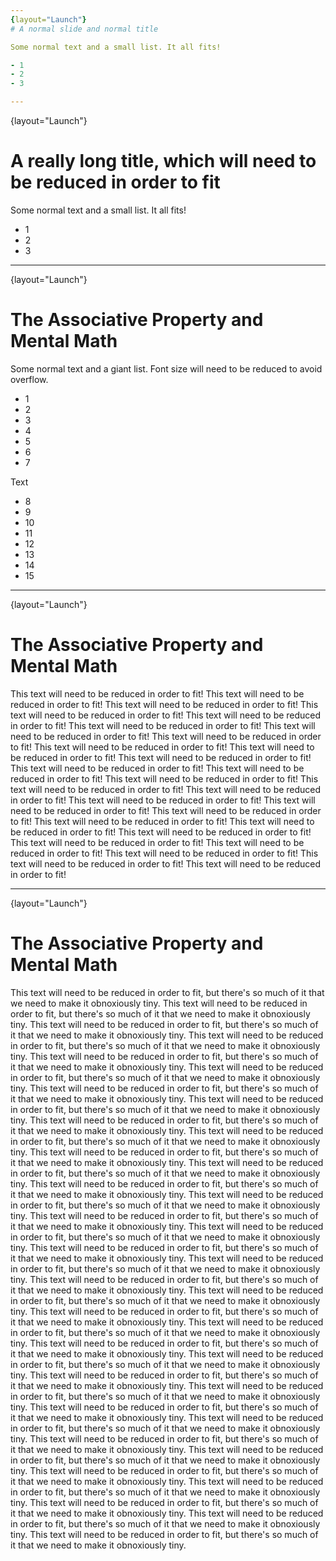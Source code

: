 ```yaml
---
{layout="Launch"}
# A normal slide and normal title

Some normal text and a small list. It all fits!

- 1
- 2
- 3 

---
```

{layout="Launch"}
# A really long title, which will need to be reduced in order to fit

Some normal text and a small list. It all fits!

- 1
- 2
- 3 

---
{layout="Launch"}
# The Associative Property and Mental Math 

Some normal text and a giant list. Font size will need to be reduced to avoid overflow.

- 1
- 2
- 3 
- 4
- 5
- 6
- 7

Text

- 8
- 9
- 10
- 11
- 12
- 13
- 14
- 15

---
{layout="Launch"}
# The Associative Property and Mental Math 

This text will need to be reduced in order to fit! This text will need to be reduced in order to fit! This text will need to be reduced in order to fit! This text will need to be reduced in order to fit! This text will need to be reduced in order to fit! This text will need to be reduced in order to fit! This text will need to be reduced in order to fit! This text will need to be reduced in order to fit! This text will need to be reduced in order to fit! This text will need to be reduced in order to fit! This text will need to be reduced in order to fit! This text will need to be reduced in order to fit! This text will need to be reduced in order to fit! This text will need to be reduced in order to fit! This text will need to be reduced in order to fit! This text will need to be reduced in order to fit! This text will need to be reduced in order to fit! This text will need to be reduced in order to fit! This text will need to be reduced in order to fit! This text will need to be reduced in order to fit! This text will need to be reduced in order to fit! This text will need to be reduced in order to fit! This text will need to be reduced in order to fit! This text will need to be reduced in order to fit! This text will need to be reduced in order to fit! This text will need to be reduced in order to fit! This text will need to be reduced in order to fit! 

---
{layout="Launch"}
# The Associative Property and Mental Math 

This text will need to be reduced in order to fit, but there's so much of it that we need to make it obnoxiously tiny. This text will need to be reduced in order to fit, but there's so much of it that we need to make it obnoxiously tiny. This text will need to be reduced in order to fit, but there's so much of it that we need to make it obnoxiously tiny. This text will need to be reduced in order to fit, but there's so much of it that we need to make it obnoxiously tiny. This text will need to be reduced in order to fit, but there's so much of it that we need to make it obnoxiously tiny. This text will need to be reduced in order to fit, but there's so much of it that we need to make it obnoxiously tiny. This text will need to be reduced in order to fit, but there's so much of it that we need to make it obnoxiously tiny. This text will need to be reduced in order to fit, but there's so much of it that we need to make it obnoxiously tiny. This text will need to be reduced in order to fit, but there's so much of it that we need to make it obnoxiously tiny. This text will need to be reduced in order to fit, but there's so much of it that we need to make it obnoxiously tiny. This text will need to be reduced in order to fit, but there's so much of it that we need to make it obnoxiously tiny. This text will need to be reduced in order to fit, but there's so much of it that we need to make it obnoxiously tiny. This text will need to be reduced in order to fit, but there's so much of it that we need to make it obnoxiously tiny. This text will need to be reduced in order to fit, but there's so much of it that we need to make it obnoxiously tiny. This text will need to be reduced in order to fit, but there's so much of it that we need to make it obnoxiously tiny. This text will need to be reduced in order to fit, but there's so much of it that we need to make it obnoxiously tiny. This text will need to be reduced in order to fit, but there's so much of it that we need to make it obnoxiously tiny. This text will need to be reduced in order to fit, but there's so much of it that we need to make it obnoxiously tiny. This text will need to be reduced in order to fit, but there's so much of it that we need to make it obnoxiously tiny. This text will need to be reduced in order to fit, but there's so much of it that we need to make it obnoxiously tiny. This text will need to be reduced in order to fit, but there's so much of it that we need to make it obnoxiously tiny. This text will need to be reduced in order to fit, but there's so much of it that we need to make it obnoxiously tiny. This text will need to be reduced in order to fit, but there's so much of it that we need to make it obnoxiously tiny. This text will need to be reduced in order to fit, but there's so much of it that we need to make it obnoxiously tiny. This text will need to be reduced in order to fit, but there's so much of it that we need to make it obnoxiously tiny. This text will need to be reduced in order to fit, but there's so much of it that we need to make it obnoxiously tiny. This text will need to be reduced in order to fit, but there's so much of it that we need to make it obnoxiously tiny. This text will need to be reduced in order to fit, but there's so much of it that we need to make it obnoxiously tiny. This text will need to be reduced in order to fit, but there's so much of it that we need to make it obnoxiously tiny. This text will need to be reduced in order to fit, but there's so much of it that we need to make it obnoxiously tiny. This text will need to be reduced in order to fit, but there's so much of it that we need to make it obnoxiously tiny. This text will need to be reduced in order to fit, but there's so much of it that we need to make it obnoxiously tiny. This text will need to be reduced in order to fit, but there's so much of it that we need to make it obnoxiously tiny. This text will need to be reduced in order to fit, but there's so much of it that we need to make it obnoxiously tiny. This text will need to be reduced in order to fit, but there's so much of it that we need to make it obnoxiously tiny. 